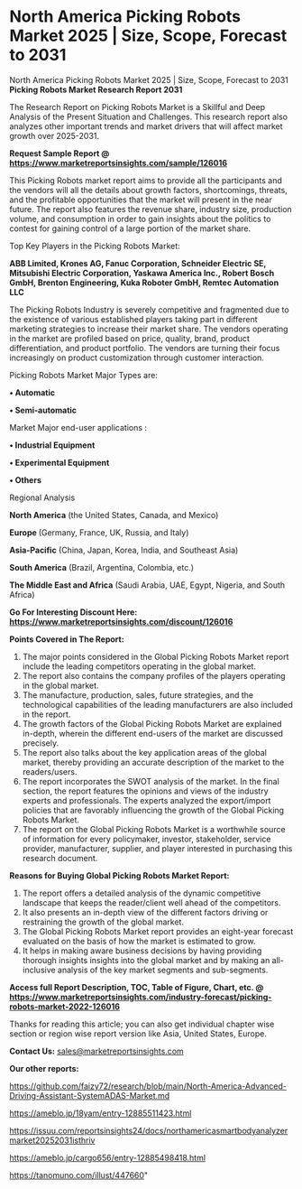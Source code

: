 # North America Picking Robots Market 2025 | Size, Scope, Forecast to 2031
North America Picking Robots Market 2025 | Size, Scope, Forecast to 2031
<strong>Picking Robots Market Research Report 2031</strong>

The Research Report on Picking Robots Market is a Skillful and Deep Analysis of the Present Situation and Challenges. This research report also analyzes other important trends and market drivers that will affect market growth over 2025-2031.

<strong>Request Sample Report @ <a href=https://www.marketreportsinsights.com/sample/126016>https://www.marketreportsinsights.com/sample/126016</a></strong>

This Picking Robots market report aims to provide all the participants and the vendors will all the details about growth factors, shortcomings, threats, and the profitable opportunities that the market will present in the near future. The report also features the revenue share, industry size, production volume, and consumption in order to gain insights about the politics to contest for gaining control of a large portion of the market share.

Top Key Players in the Picking Robots Market:

<strong>ABB Limited, Krones AG, Fanuc Corporation, Schneider Electric SE, Mitsubishi Electric Corporation, Yaskawa America Inc., Robert Bosch GmbH, Brenton Engineering, Kuka Roboter GmbH, Remtec Automation LLC</strong>

The Picking Robots Industry is severely competitive and fragmented due to the existence of various established players taking part in different marketing strategies to increase their market share. The vendors operating in the market are profiled based on price, quality, brand, product differentiation, and product portfolio. The vendors are turning their focus increasingly on product customization through customer interaction.

Picking Robots Market Major Types are:

<strong>• Automatic

• Semi-automatic</strong>

Market Major end-user applications :

<strong>• Industrial Equipment

• Experimental Equipment

• Others</strong>

Regional Analysis

</u><strong><b>North America</b></strong> (the United States, Canada, and Mexico)

<strong><b>Europe </b></strong>(Germany, France, UK, Russia, and Italy)

<strong><b>Asia-Pacific</b></strong> (China, Japan, Korea, India, and Southeast Asia)

<strong><b>South America</b></strong> (Brazil, Argentina, Colombia, etc.)

<strong><b>The Middle East and Africa</b></strong> (Saudi Arabia, UAE, Egypt, Nigeria, and South Africa)

<strong>Go For Interesting Discount Here: <a href=https://www.marketreportsinsights.com/discount/126016>https://www.marketreportsinsights.com/discount/126016</a></strong>

<strong>Points Covered in The Report:</strong>
<ol>
  <li>The major points considered in the Global Picking Robots Market report include the leading competitors operating in the global market.</li>
  <li>The report also contains the company profiles of the players operating in the global market.</li>
  <li>The manufacture, production, sales, future strategies, and the technological capabilities of the leading manufacturers are also included in the report.</li>
  <li>The growth factors of the Global Picking Robots Market are explained in-depth, wherein the different end-users of the market are discussed precisely.</li>
  <li>The report also talks about the key application areas of the global market, thereby providing an accurate description of the market to the readers/users.</li>
  <li>The report incorporates the SWOT analysis of the market. In the final section, the report features the opinions and views of the industry experts and professionals. The experts analyzed the export/import policies that are favorably influencing the growth of the Global Picking Robots Market.</li>
  <li>The report on the Global Picking Robots Market is a worthwhile source of information for every policymaker, investor, stakeholder, service provider, manufacturer, supplier, and player interested in purchasing this research document.</li>
</ol>
<strong>Reasons for Buying Global Picking Robots Market Report:</strong>

<ol>
  <li>The report offers a detailed analysis of the dynamic competitive landscape that keeps the reader/client well ahead of the competitors.</li>
  <li>It also presents an in-depth view of the different factors driving or restraining the growth of the global market.</li>
  <li>The Global Picking Robots Market report provides an eight-year forecast evaluated on the basis of how the market is estimated to grow.</li>
  <li>It helps in making aware business decisions by having providing thorough insights insights into the global market and by making an all-inclusive analysis of the key market segments and sub-segments.</li>
</ol>
<strong>Access full Report Description, TOC, Table of Figure, Chart, etc. @ <a href=https://www.marketreportsinsights.com/industry-forecast/picking-robots-market-2022-126016>https://www.marketreportsinsights.com/industry-forecast/picking-robots-market-2022-126016</a></strong>


Thanks for reading this article; you can also get individual chapter wise section or region wise report version like Asia, United States, Europe.

<strong>Contact Us:</strong>
sales@marketreportsinsights.com

<strong>Our other reports:</strong>

<a href=https://github.com/faizy72/research/blob/main/North-America-Advanced-Driving-Assistant-SystemADAS-Market.md>https://github.com/faizy72/research/blob/main/North-America-Advanced-Driving-Assistant-SystemADAS-Market.md</a>

<a href=https://ameblo.jp/18yam/entry-12885511423.html>https://ameblo.jp/18yam/entry-12885511423.html</a>

<a href=https://issuu.com/reportsinsights24/docs/northamericasmartbodyanalyzermarket20252031isthriv>https://issuu.com/reportsinsights24/docs/northamericasmartbodyanalyzermarket20252031isthriv</a>

<a href=https://ameblo.jp/cargo656/entry-12885498418.html>https://ameblo.jp/cargo656/entry-12885498418.html</a>

<a href=https://tanomuno.com/illust/447660>https://tanomuno.com/illust/447660</a>"
